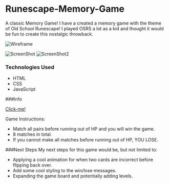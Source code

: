 
# Runescape-Memory-Game
A classic Memory Game!
I have a created a memory game with the theme of Old School Runescape! I played OSRS a lot as a kid and thought it would be fun to create this nostalgic throwback.



![Wireframe](Images/memory-wireframe.png)

![ScreenShot](Images/Screen_Shot_1.png)
![ScreenShot2](Images/Screen_Shot_2.png)




### Technologies Used

* HTML
* CSS
* JavaScript


###Info

[Click-me!](https://ahmalla.github.io/Memory-Game/)

Game Instructions:

- Match all pairs before running out of HP and you will win the game.
- 8 matches in total.
- If you cannot make all matches before running out of HP, YOU LOSE.


###Next Steps
My next steps for this game would be, but not limited to:

- Applying a cool animation for when two cards are incorrect before flipping back over.
- Add some cool styling to the win/lose messages.
- Expanding the game board and potentially adding levels.


<!-- /*----- constants -----*/
- a constant to be used with box functions
- 


/*----- app's state (variables) -----*/

- a variable to remember what cards have been clicked until end of game 

/*----- cached element references -----*/
- a timer for how long cards stay flipped over after clicking on them
- a function that is able to tell when a card is flipped

/*----- event listeners -----*/
- click listener for when user clicks on a tile
- click listener for when the reset button is pressed

/*----- functions -----*/
- a function for flipping the cards
- a function for removing cards after a matching pair
- a function for only allowing 2 cards to be turned over at once
- a function for reseting the game
- a function that will deliever a message for a matching pair
- a function that will deliever a win message upon clearing the board
- a maxiumum click function for a win/lose variable. over 20 clicks you lose
- a function that turns cards back over if no match after a certain amount of time -->
<!-- - a function for shuffeling the boxes 
- a function that limits the amount of cards user is able to press at once
- a function that disables the click after two cards have been matched then resets the isteners -->
